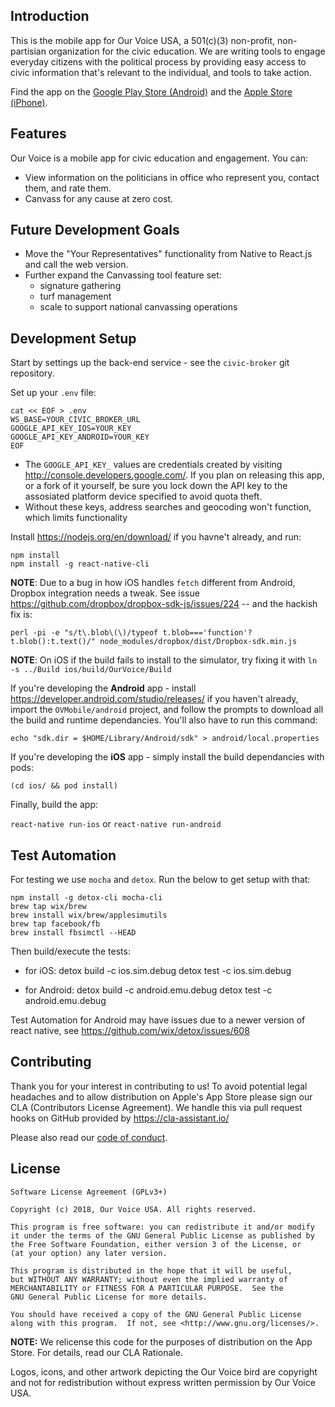 ## Introduction

This is the mobile app for Our Voice USA, a 501(c)(3) non-profit, non-partisian organization for the civic education. We are writing tools to engage everyday citizens with the political process by providing easy access to civic information that's relevant to the individual, and tools to take action.

Find the app on the [Google Play Store (Android)](https://play.google.com/store/apps/details?id=org.ourvoiceinitiative.ourvoice) and the [Apple Store (iPhone)](https://itunes.apple.com/us/app/our-voice-usa/id1275301651?ls=1&mt=8).

## Features

Our Voice is a mobile app for civic education and engagement. You can:
* View information on the politicians in office who represent you, contact them, and rate them.
* Canvass for any cause at zero cost.

## Future Development Goals

* Move the "Your Representatives" functionality from Native to React.js and call the web version.
* Further expand the Canvassing tool feature set:
  * signature gathering
  * turf management
  * scale to support national canvassing operations

## Development Setup

Start by settings up the back-end service - see the `civic-broker` git repository.

Set up your `.env` file:

    cat << EOF > .env
    WS_BASE=YOUR_CIVIC_BROKER_URL
    GOOGLE_API_KEY_IOS=YOUR_KEY
    GOOGLE_API_KEY_ANDROID=YOUR_KEY
    EOF

* The `GOOGLE_API_KEY_` values are credentials created by visiting http://console.developers.google.com/. If you plan on releasing this app, or a fork of it yourself, be sure you lock down the API key to the assosiated platform device specified to avoid quota theft.
* Without these keys, address searches and geocoding won't function, which limits functionality

Install https://nodejs.org/en/download/ if you havne't already, and run:

    npm install
    npm install -g react-native-cli

**NOTE**: Due to a bug in how iOS handles `fetch` different from Android, Dropbox integration needs a tweak. See issue https://github.com/dropbox/dropbox-sdk-js/issues/224 -- and the hackish fix is:

`perl -pi -e "s/t\.blob\(\)/typeof t.blob==='function'?t.blob():t.text()/" node_modules/dropbox/dist/Dropbox-sdk.min.js`

**NOTE**: On iOS if the build fails to install to the simulator, try fixing it with `ln -s ../Build ios/build/OurVoice/Build`

If you're developing the **Android** app - install https://developer.android.com/studio/releases/ if you haven't already, import the `OVMobile/android` project, and follow the prompts to download all the build and runtime dependancies. You'll also have to run this command:

`echo "sdk.dir = $HOME/Library/Android/sdk" > android/local.properties`

If you're developing the **iOS** app - simply install the build dependancies with pods:

`(cd ios/ && pod install)`

Finally, build the app:

`react-native run-ios` or `react-native run-android`

## Test Automation

For testing we use `mocha` and `detox`. Run the below to get setup with that:

    npm install -g detox-cli mocha-cli
    brew tap wix/brew
    brew install wix/brew/applesimutils
    brew tap facebook/fb
    brew install fbsimctl --HEAD

Then build/execute the tests:

* for iOS:
    detox build -c ios.sim.debug
    detox test -c ios.sim.debug

* for Android:
    detox build -c android.emu.debug
    detox test -c android.emu.debug

Test Automation for Android may have issues due to a newer version of react native, see https://github.com/wix/detox/issues/608

## Contributing

Thank you for your interest in contributing to us! To avoid potential legal headaches and to allow distribution on Apple's App Store please sign our CLA (Contributors License Agreement). We handle this via pull request hooks on GitHub provided by https://cla-assistant.io/

Please also read our [code of conduct](CODE_OF_CONDUCT.md).

## License

	Software License Agreement (GPLv3+)
	
	Copyright (c) 2018, Our Voice USA. All rights reserved.
	
	This program is free software: you can redistribute it and/or modify
	it under the terms of the GNU General Public License as published by
	the Free Software Foundation, either version 3 of the License, or
	(at your option) any later version.
	
	This program is distributed in the hope that it will be useful,
	but WITHOUT ANY WARRANTY; without even the implied warranty of
	MERCHANTABILITY or FITNESS FOR A PARTICULAR PURPOSE.  See the
	GNU General Public License for more details.
	
	You should have received a copy of the GNU General Public License
	along with this program.  If not, see <http://www.gnu.org/licenses/>.

**NOTE:** We relicense this code for the purposes of distribution on the App Store. For details, read our CLA Rationale. 

Logos, icons, and other artwork depicting the Our Voice bird are copyright and not for redistribution without express written permission by Our Voice USA.

